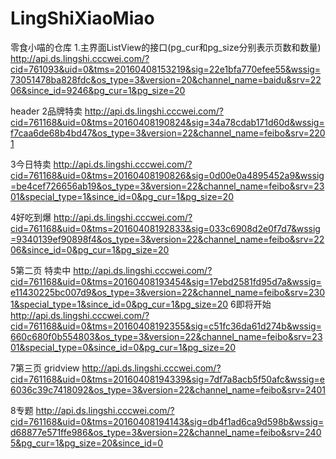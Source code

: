 # LingShiXiaoMiao
零食小喵的仓库
1.主界面ListView的接口(pg_cur和pg_size分别表示页数和数量)
http://api.ds.lingshi.cccwei.com/?cid=761093&uid=0&tms=20160408153219&sig=22e1bfa770efee55&wssig=73051478ba828fdc&os_type=3&version=20&channel_name=baidu&srv=2206&since_id=9246&pg_cur=1&pg_size=20

header
2品牌特卖
http://api.ds.lingshi.cccwei.com/?cid=761168&uid=0&tms=20160408190824&sig=34a78cdab171d60d&wssig=f7caa6de68b4bd47&os_type=3&version=22&channel_name=feibo&srv=2201

3今日特卖
http://api.ds.lingshi.cccwei.com/?cid=761168&uid=0&tms=20160408190826&sig=0d00e0a4895452a9&wssig=be4cef726656ab19&os_type=3&version=22&channel_name=feibo&srv=2301&special_type=1&since_id=0&pg_cur=1&pg_size=20

4好吃到爆
http://api.ds.lingshi.cccwei.com/?cid=761168&uid=0&tms=20160408192833&sig=033c6908d2e0f7d7&wssig=9340139ef90898f4&os_type=3&version=22&channel_name=feibo&srv=2206&since_id=0&pg_cur=1&pg_size=20

5第二页
特卖中
http://api.ds.lingshi.cccwei.com/?cid=761168&uid=0&tms=20160408193454&sig=17ebd2581fd95d7a&wssig=e11430225bc007d9&os_type=3&version=22&channel_name=feibo&srv=2301&special_type=1&since_id=0&pg_cur=1&pg_size=20
6即将开始
http://api.ds.lingshi.cccwei.com/?cid=761168&uid=0&tms=20160408192355&sig=c51fc36da61d274b&wssig=660c680f0b554803&os_type=3&version=22&channel_name=feibo&srv=2301&special_type=0&since_id=0&pg_cur=1&pg_size=20

7第三页
gridview
http://api.ds.lingshi.cccwei.com/?cid=761168&uid=0&tms=20160408194339&sig=7df7a8acb5f50afc&wssig=e6036c39c7418092&os_type=3&version=22&channel_name=feibo&srv=2401

8专题
http://api.ds.lingshi.cccwei.com/?cid=761168&uid=0&tms=20160408194143&sig=db4f1ad6ca9d598b&wssig=d68877e571ffe986&os_type=3&version=22&channel_name=feibo&srv=2405&pg_cur=1&pg_size=20&since_id=0
